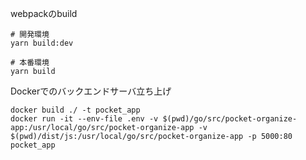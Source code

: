 webpackのbuild

```
# 開発環境
yarn build:dev

# 本番環境
yarn build
```

Dockerでのバックエンドサーバ立ち上げ

```
docker build ./ -t pocket_app
docker run -it --env-file .env -v $(pwd)/go/src/pocket-organize-app:/usr/local/go/src/pocket-organize-app -v $(pwd)/dist/js:/usr/local/go/src/pocket-organize-app -p 5000:80 pocket_app

```
